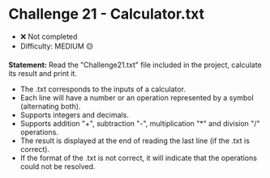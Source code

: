 # Challenge 21 - Calculator.txt

- ❌ Not completed
- Difficulty: MEDIUM 🟡

**Statement:** Read the "Challenge21.txt" file included in the project, calculate its result and print it.

- The .txt corresponds to the inputs of a calculator.
- Each line will have a number or an operation represented by a symbol (alternating both).
- Supports integers and decimals.
- Supports addition "+", subtraction "-", multiplication "\*" and division "/" operations.
- The result is displayed at the end of reading the last line (if the .txt is correct).
- If the format of the .txt is not correct, it will indicate that the operations could not be resolved.
